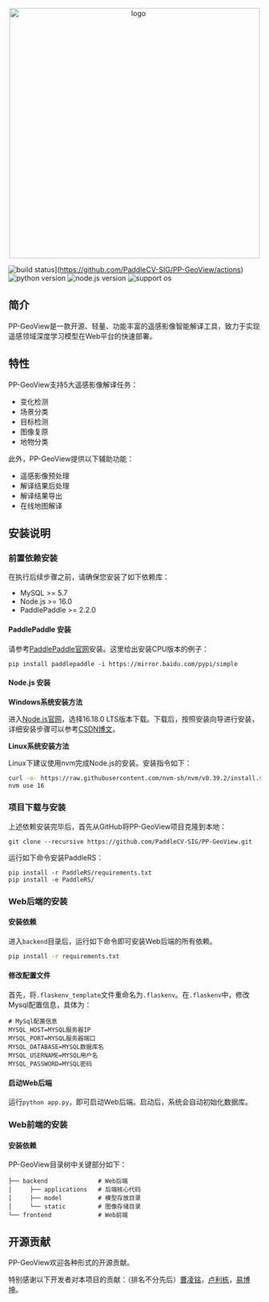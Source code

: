 <div align="center">
    <p align="center">
        <img src="https://user-images.githubusercontent.com/78073130/198640332-3edba236-db03-4eb0-b803-90a1053e87f3.png" alt="logo" width = "500" />
    </p>
</div>

![build status](https://github.com/PaddleCV-SIG/PP-GeoView/actions/workflows/build.yml/badge.svg?branch=develop)](https://github.com/PaddleCV-SIG/PP-GeoView/actions)
![python version](https://img.shields.io/badge/python-3.7+-orange.svg)
![node.js version](https://img.shields.io/badge/nodejs-16+-orange.svg)
![support os](https://img.shields.io/badge/os-linux%2C%20win%2C%20mac-yellow.svg)

## 简介

PP-GeoView是一款开源、轻量、功能丰富的遥感影像智能解译工具，致力于实现遥感领域深度学习模型在Web平台的快速部署。

## 特性

PP-GeoView支持5大遥感影像解译任务：

- 变化检测
- 场景分类
- 目标检测
- 图像复原
- 地物分类

此外，PP-GeoView提供以下辅助功能：

- 遥感影像预处理
- 解译结果后处理
- 解译结果导出
- 在线地图解译

## 安装说明

### 前置依赖安装

在执行后续步骤之前，请确保您安装了如下依赖库：

- MySQL >= 5.7
- Node.js >= 16.0
- PaddlePaddle >= 2.2.0

#### PaddlePaddle 安装

请参考[PaddlePaddle官网](https://www.paddlepaddle.org.cn/)安装。这里给出安装CPU版本的例子：

```shell
pip install paddlepaddle -i https://mirror.baidu.com/pypi/simple
```

#### Node.js 安装

**Windows系统安装方法**

进入[Node.js官网](https://nodejs.org/en/)，选择16.18.0 LTS版本下载。下载后，按照安装向导进行安装，详细安装步骤可以参考[CSDN博文](https://blog.csdn.net/bbj12345678/article/details/106741758)。

**Linux系统安装方法**

Linux下建议使用nvm完成Node.js的安装。安装指令如下：

```bash
curl -o- https://raw.githubusercontent.com/nvm-sh/nvm/v0.39.2/install.sh | bash
nvm use 16
```

### 项目下载与安装

上述依赖安装完毕后，首先从GitHub将PP-GeoView项目克隆到本地：

```shell
git clone --recursive https://github.com/PaddleCV-SIG/PP-GeoView.git
```

运行如下命令安装PaddleRS：

```shell
pip install -r PaddleRS/requirements.txt
pip install -e PaddleRS/
```

### Web后端的安装

#### 安装依赖

进入`backend`目录后，运行如下命令即可安装Web后端的所有依赖。

```bash
pip install -r requirements.txt
```

#### 修改配置文件

首先，将`.flaskenv_template`文件重命名为`.flaskenv`。在`.flaskenv`中，修改Mysql配置信息，具体为：

```plain
# MySql配置信息
MYSQL_HOST=MYSQL服务器IP
MYSQL_PORT=MYSQL服务器端口
MYSQL_DATABASE=MYSQL数据库名
MYSQL_USERNAME=MYSQL用户名
MYSQL_PASSWORD=MYSQL密码
```

#### 启动Web后端

运行`python app.py`，即可启动Web后端。启动后，系统会自动初始化数据库。

### Web前端的安装

#### 安装依赖

PP-GeoView目录树中关键部分如下：

``` plain
├── backend              # Web后端
│     ├── applications   # 后端核心代码
│     ├── model          # 模型存放目录
│     └── static         # 图像存储目录
└── frontend             # Web前端
```

## 开源贡献

PP-GeoView欢迎各种形式的开源贡献。

特别感谢以下开发者对本项目的贡献：（排名不分先后）[曹凌铭](https://github.com/terayco)，[卢利栋](https://github.com/jscslld)，[易博坤](https://github.com/yibaikuai)。
